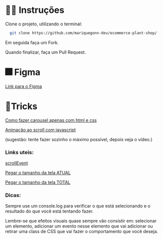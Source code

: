 # ✍🏻 Instruções

Clone o projeto, utilizando o terminal:

```bash
  git clone https://github.com/mariquegonn-dev/ecommerce-plant-shop/
```

Em seguida faça um Fork.

Quando finalizar, faça um Pull Request.
    
# 🎆 Figma

[Link para o Figma](https://discord.com/channels/@me/873675661716377650/1267602130886328420)

# 🚩Tricks

[Como fazer carousel apenas com html e css](https://www.youtube.com/watch?v=zxqGOgsgUtk)

[Animação ao scroll com javascript](https://www.youtube.com/watch?v=pKTOT63X9XQ)

(sugestão: tente fazer sozinho o máximo possível, depois veja o vídeo.)

### Links uteis:

[scrollEvent](https://developer.mozilla.org/en-US/docs/Web/API/Document/scroll_event)

[Pegar o tamanho da tela ATUAL](https://developer.mozilla.org/en-US/docs/Web/API/Window/scrollY)

[Pegar o tamanho da tela TOTAL](https://developer.mozilla.org/en-US/docs/Web/API/Window/innerHeight)

### Dicas:

Sempre use um console.log para verificar o que está selecionando e o resultado do que você está tentando fazer.

Lembre-se que efeitos visuais quase sempre vão consistir em: selecionar um elemento, adicionar um evento nesse elemento que vai adicionar ou retirar uma class de CSS que vai fazer o comportamento que você deseja.



